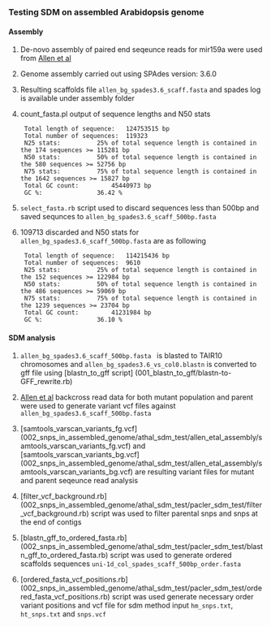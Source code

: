### Testing SDM on assembled Arabidopsis genome

#### Assembly

1. De-novo assembly of paired end seqeunce reads for mir159a were used from  [Allen et al](http://journal.frontiersin.org/article/10.3389/fpls.2013.00362/full)

2. Genome assembly carried out using SPAdes version: 3.6.0

3. Resulting scaffolds file `allen_bg_spades3.6_scaff.fasta` and spades log is available under assembly folder

4. count_fasta.pl output of sequence lengths and N50 stats

		Total length of sequence:	124753515 bp
		Total number of sequences:	119323
		N25 stats:			25% of total sequence length is contained in the 174 sequences >= 115281 bp
		N50 stats:			50% of total sequence length is contained in the 580 sequences >= 52756 bp
		N75 stats:			75% of total sequence length is contained in the 1642 sequences >= 15827 bp
		Total GC count:			45440973 bp
		GC %:				36.42 %

 
5. `select_fasta.rb` script used to discard sequences less than 500bp and saved sequnces to `allen_bg_spades3.6_scaff_500bp.fasta`

6. 109713 discarded and N50 stats for `allen_bg_spades3.6_scaff_500bp.fasta` are as following

		Total length of sequence:	114215436 bp
		Total number of sequences:	9610
		N25 stats:			25% of total sequence length is contained in the 152 sequences >= 122984 bp
		N50 stats:			50% of total sequence length is contained in the 486 sequences >= 59069 bp
		N75 stats:			75% of total sequence length is contained in the 1239 sequences >= 23704 bp
		Total GC count:			41231984 bp
		GC %:				36.10 %


#### SDM analysis

1. `allen_bg_spades3.6_scaff_500bp.fasta ` is blasted to TAIR10 chromosomes and `allen_bg_spades3.6_vs_col0.blastn` is converted to gff file using [blastn\_to_gff script] (001_blastn_to_gff/blastn-to-GFF_rewrite.rb)

2. [Allen et al](http://journal.frontiersin.org/article/10.3389/fpls.2013.00362/full) backcross read data for both mutant population and parent were used to generate variant vcf files against `allen_bg_spades3.6_scaff_500bp.fasta`

3. [samtools\_varscan\_variants_fg.vcf] (002_snps_in_assembled_genome/athal_sdm_test/allen_etal_assembly/samtools_varscan_variants_fg.vcf) and [samtools\_varscan\_variants_bg.vcf] (002_snps_in_assembled_genome/athal_sdm_test/allen_etal_assembly/samtools_varscan_variants_bg.vcf) are resulting variant files for mutant and parent seqeunce read analysis

4. [filter_vcf_background.rb] (002_snps_in_assembled_genome/athal_sdm_test/pacler_sdm_test/filter_vcf_background.rb) script was used to filter parental snps and snps at the end of contigs

5. [blastn_gff_to_ordered_fasta.rb] (002_snps_in_assembled_genome/athal_sdm_test/pacler_sdm_test/blastn_gff_to_ordered_fasta.rb) script was used to generate ordered scaffolds sequences `uni-1d_col_spades_scaff_500bp_order.fasta` 

6. [ordered_fasta_vcf_positions.rb] (002_snps_in_assembled_genome/athal_sdm_test/pacler_sdm_test/ordered_fasta_vcf_positions.rb) script was used generate necessary order variant positions and vcf file for sdm method input `hm_snps.txt`, `ht_snps.txt` and `snps.vcf`


